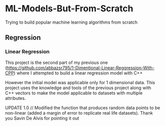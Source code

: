 # ML-Models-But-From-Scratch
Trying to build popular machine learning algorithms from scratch
## Regression 
### Linear Regression 
This project is the second part of my previous one (https://github.com/abbazsr795/1-Dimentional-Linear-Reggression-With-CPP) where I attempted to build a linear regression model with C++

However the initial model was applicable only for 1 dimensional data. This project uses the knowledge and tools of the previous project along with C++ vectors to make the model applicable to datasets with multiple attributes.

UPDATE 1.0 // Modified the function that produces random data points to be non-linear (added a margin of error to replicate real life datasets). Thank you Savin De Alvis for pointing it out
